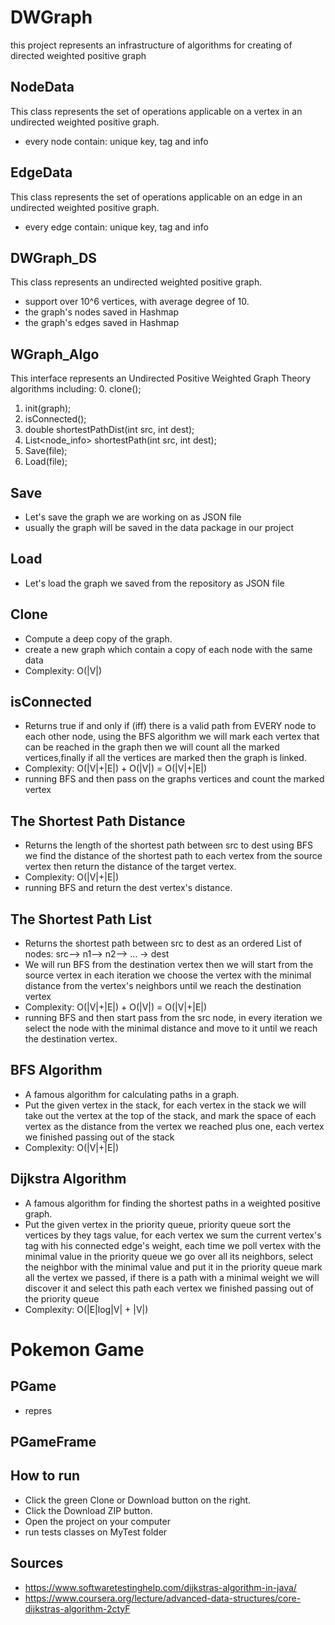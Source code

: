  DWGraph
 ======

 this project represents an infrastructure of 
 algorithms for creating of directed weighted positive graph

 ## NodeData 
 This class represents the set of operations applicable on a 
 vertex in an undirected weighted positive graph.
 * every node contain: unique key, tag and info 
 
  ## EdgeData 
  This class represents the set of operations applicable on an 
  edge in an undirected weighted positive graph.
  * every edge contain: unique key, tag and info 
 
 ## DWGraph_DS
 This class represents an undirected weighted positive graph. 
 * support over 10^6 vertices, with average degree of 10.
 * the graph's nodes saved in Hashmap 
 * the graph's edges saved in Hashmap 

 ## WGraph_Algo
 This interface represents an Undirected Positive Weighted Graph Theory algorithms including:
 0. clone();
 1. init(graph);
 2. isConnected();
 3. double shortestPathDist(int src, int dest);
 4. List<node_info> shortestPath(int src, int dest);
 5. Save(file);
 6. Load(file);
 
 ## Save
 * Let's save the graph we are working on as JSON file 
 * usually the graph will be saved in the data package in our project 
   
 ## Load
 * Let's load the graph we saved from the repository as JSON file 
 
 ## Clone
 * Compute a deep copy of the graph.
 * create a new graph which contain a copy of each node with the same data
 * Complexity: O(|V|) 
  
 ## isConnected
 * Returns true if and only if (iff) there is a valid path from EVERY node to each other node, 
   using the BFS algorithm we will mark each vertex that can be reached in the graph
   then we will count all the marked vertices,finally if all the vertices are marked then the graph is linked.
 * Complexity: O(|V|+|E|) + O(|V|) = O(|V|+|E|)
 * running BFS and then pass on the graphs vertices and count the marked vertex 
   
 ## The Shortest Path Distance 
 * Returns the length of the shortest path between src to dest 
   using BFS we find the distance of the shortest path to each vertex from the source vertex 
   then return the distance of the target vertex.
 * Complexity: O(|V|+|E|) 
 * running BFS and return the dest vertex's distance. 
  
 ## The Shortest Path List 
 * Returns the shortest path between src to dest 
   as an ordered List of nodes: src--> n1--> n2--> ... -> dest 
 * We will run BFS from the destination vertex 
   then we will start from the source vertex 
   in each iteration we choose the vertex with the minimal distance from the vertex's neighbors 
   until we reach the destination vertex
 * Complexity: O(|V|+|E|) + O(|V|) = O(|V|+|E|)
 * running BFS and then start pass from the src node, in every iteration we select the 
 node with the minimal distance and move to it until we reach the destination vertex.
 
 ## BFS Algorithm
 * A famous algorithm for calculating paths in a graph.
 * Put the given vertex in the stack,
   for each vertex in the stack we will take out the vertex at the top of the stack,
   and mark the space of each vertex as the distance from the vertex we reached plus one,
   each vertex we finished passing out of the stack
 * Complexity: O(|V|+|E|) 
 
  ## Dijkstra Algorithm
  * A famous algorithm for finding the shortest paths in a weighted positive graph.
  * Put the given vertex in the priority queue,
      priority queue sort the vertices by they tags value, 
      for each vertex we sum the current vertex's tag with his connected edge's weight, 
      each time we poll vertex with the minimal value in the priority queue 
      we go over all its neighbors, select the neighbor with the minimal value and put it in the priority queue
      mark all the vertex we passed,
      if there is a path with a minimal weight we will discover it and select this path
      each vertex we finished passing out of the priority queue
  * Complexity: O(|E|log|V| + |V|)


Pokemon Game
======

## PGame
* repres

## PGameFrame

 
 ## How to run 
 * Click the green Clone or Download button on the right. 
 * Click the Download ZIP button. 
 * Open the project on your computer 
 * run tests classes on MyTest folder
 
 ## Sources
 * https://www.softwaretestinghelp.com/dijkstras-algorithm-in-java/
 * https://www.coursera.org/lecture/advanced-data-structures/core-dijkstras-algorithm-2ctyF
 
 

